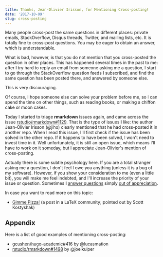 ```yaml
---
title: Thanks, Jean-Olivier Irisson, for Mentioning Cross-posting!
date: '2017-10-09'
slug: cross-posting
---
```


Many people cross-post the same questions in different places: private emails, StackOverflow, Disqus threads, Twitter, and mailing lists, etc. It is totally fine to cross-post questions. You may be eager to obtain an answer, which is understandable.

What is bad, however, is that you do not mention that you cross-posted the question in other places. This has happened several times in the past to me: after I try hard to reply an email from someone asking me a question, I start to go through the StackOverflow question feeds I subscribed, and find the same question has been posted there, and answered by someone else.

This is very discouraging.

Of course, I hope someone else can solve your problem before me, so I can spend the time on other things, such as reading books, or making a chiffon cake or moon cakes. 

Today I started to triage **rmarkdown** issues again, and came across the issue [rstudio/rmarkdown#1129](https://github.com/rstudio/rmarkdown/issues/1129). That is the type of issues I like: the author Jean-Olivier Irisson (@jiho) clearly mentioned that he had cross-posted it in another repo. When I read this issue, I'll first check if the issue has been solved in the other repo. If it happens to have been solved, I won't need to invest time in it. Well unfortunately, it is still an open issue, which means I'll have to work on it someday, but I appreciate Jean-Olivier's mention of cross-posting.

Actually there is some subtle psychology here. If you are a total stranger asking me a question, I don't feel I owe you anything (unless it is a bug of my software). However, if you show your consideration to me (even a little bit), you will make me feel indebted, and I'll increase the priority of your issue or question. Sometimes I [answer questions](/en/2017/09/thanks-max/) simply [out of appreciation](/en/2017/08/so-gh-email/).

In case you want to read more on this topic:

- [Gimme Pizza!](http://latex.org/know-how/latex-community/94-etiquette/454-crossposts) (a post in a LaTeX community; pointed out by Scott Kostyshak)

## Appendix

Here is a list of good examples of mentioning cross-posting:

- [gcushen/hugo-academic#416](https://github.com/gcushen/hugo-academic/issues/416) by @lucasmation
- [rstudio/rmarkdown#1498](https://github.com/rstudio/rmarkdown/issues/1498) by @joelkuiper
